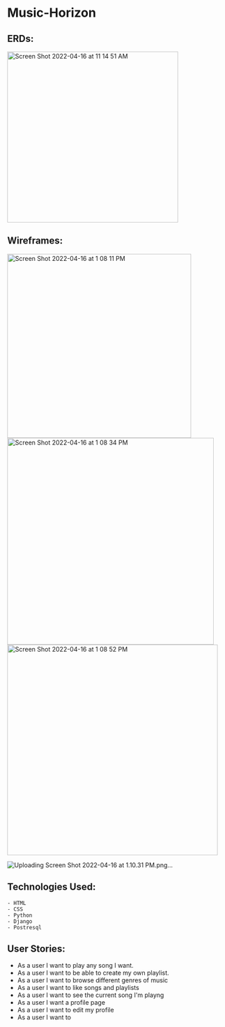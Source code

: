 # Music-Horizon

## ERDs:

<img width="392" alt="Screen Shot 2022-04-16 at 11 14 51 AM" src="https://user-images.githubusercontent.com/93559383/163686752-2e67b434-35c7-4766-bf3e-5c580bd5b71e.png">


## Wireframes:

<img width="422" alt="Screen Shot 2022-04-16 at 1 08 11 PM" src="https://user-images.githubusercontent.com/93559383/163689904-a1e84fba-b749-47be-9a6a-cf95647d3ecd.png">

<img width="474" alt="Screen Shot 2022-04-16 at 1 08 34 PM" src="https://user-images.githubusercontent.com/93559383/163689917-279e789c-dadc-478a-b2d1-9279d786c037.png">

<img width="483" alt="Screen Shot 2022-04-16 at 1 08 52 PM" src="https://user-images.githubusercontent.com/93559383/163689929-7d32a761-b9b8-4419-82ae-b09663fbb6f1.png">

![Uploading Screen Shot 2022-04-16 at 1.10.31 PM.png…]()


## Technologies Used:
    - HTML
    - CSS
    - Python
    - Django
    - Postresql

## User Stories:
- As a user I want to play any song I want.
- As a user I want to be able to create my own playlist.
- As a user I want to browse different genres of music
- As a user I want to like songs and playlists
- As a user I want to see the current song I'm playng 
- As a user I want a profile page
- As a user I want to edit my profile
- As a user I want to 
